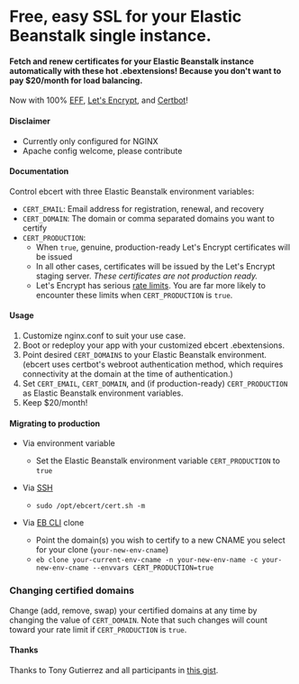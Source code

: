 # Free, easy SSL for your Elastic Beanstalk single instance.

#### Fetch and renew certificates for your Elastic Beanstalk instance automatically with these hot .ebextensions! Because you don't want to pay $20/month for load balancing.

Now with 100% [EFF](https://www.eff.org/), [Let's Encrypt](https://letsencrypt.org/), and [Certbot](https://certbot.eff.org/)!

#### Disclaimer
* Currently only configured for NGINX
* Apache config welcome, please contribute

#### Documentation
Control ebcert with three Elastic Beanstalk environment variables:
* `CERT_EMAIL`: Email address for registration, renewal, and recovery
* `CERT_DOMAIN`: The domain or comma separated domains you want to certify
* `CERT_PRODUCTION`:
	* When `true`, genuine, production-ready  Let's Encrypt certificates will be issued
	* In all other cases, certificates will be issued by the Let's Encrypt staging server. *These certificates are not production ready.*
	* Let's Encrypt has serious [rate limits](https://letsencrypt.org/docs/rate-limits/). You are far more likely to encounter these limits when `CERT_PRODUCTION` is `true`.

#### Usage
1. Customize nginx.conf to suit your use case.
2. Boot or redeploy your app with your customized ebcert .ebextensions.
3. Point desired `CERT_DOMAINS` to your Elastic Beanstalk environment. (ebcert uses certbot's webroot authentication method, which requires connectivity at the domain at the time of authentication.)
4. Set `CERT_EMAIL`, `CERT_DOMAIN`, and (if production-ready) `CERT_PRODUCTION` as Elastic Beanstalk environment variables.
5. Keep $20/month!

#### Migrating to production
* Via environment variable
	* Set the Elastic Beanstalk environment variable `CERT_PRODUCTION` to `true`

* Via [SSH](https://docs.aws.amazon.com/AWSEC2/latest/UserGuide/AccessingInstancesLinux.html)
	* `sudo /opt/ebcert/cert.sh -m`

* Via [EB CLI](https://docs.aws.amazon.com/elasticbeanstalk/latest/dg/eb-cli3.html) clone
	* Point the domain(s) you wish to certify to a new CNAME you select for your clone (`your-new-env-cname`)
	* `eb clone your-current-env-cname -n your-new-env-name -c your-new-env-cname --envvars CERT_PRODUCTION=true`

### Changing certified domains
Change (add, remove, swap) your certified domains at any time by changing the value of `CERT_DOMAIN`. Note that such changes will count toward your rate limit if `CERT_PRODUCTION` is `true`.

#### Thanks
Thanks to Tony Gutierrez and all participants in [this gist](https://gist.github.com/tony-gutierrez/198988c34e020af0192bab543d35a62a).
